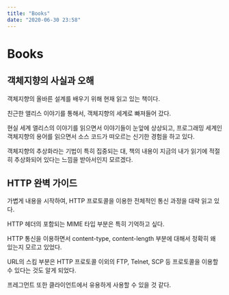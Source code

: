 ```yaml
---
title: "Books"
date: "2020-06-30 23:58"
---
```

Books
===

객체지향의 사실과 오해
---
객체지향의 올바른 설계를 배우기 위해 현재 읽고 있는 책이다.

친근한 앨리스 이야기를 통해서, 객체지향의 세계로 빠져들어 갔다. 

현실 세계 앨리스의 이야기를 읽으면서 이야기들이 눈앞에 상상되고, 프로그래밍 세계인 객체지향의 용어를 읽으면서 소스 코드가 떠오르는 신기한 경험을 하고 있다. 

객체지향의 추상화라는 기법이 특히 집중되는 대, 책의 내용이 지금의 내가 읽기에 적절히 추상화되어 있다는 느낌을 받아서인지 모르겠다.  


HTTP 완벽 가이드 
---
가볍게 내용을 시작하여, HTTP 프로토콜을 이용한 전체적인 통신 과정을 대략 읽고 있다.

HTTP 헤더의 포함되는 MIME 타입 부분은 특히 기억하고 싶다.

HTTP 통신을 이용하면서 content-type, content-length 부분에 대해서 정확히 왜 있는지 모르고 있었다.

URL의 스킴 부분은 HTTP 프로토콜 이외의 FTP, Telnet, SCP 등 프로토콜을 이용할 수 있다는 것도 알게 되었다.

프레그먼트 또한 클라이언트에서 유용하게 사용할 수 있을 것 같다.